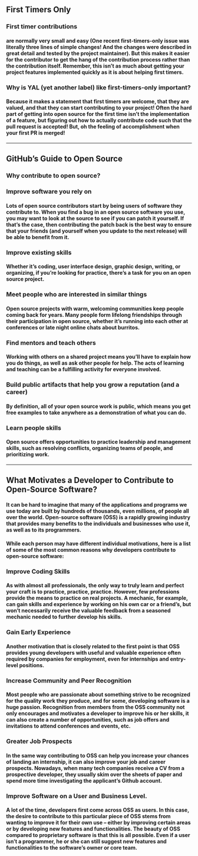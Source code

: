 ## First Timers Only
 
### First timer contributions  
#### are normally very small and easy (One recent first-timers-only issue was literally three lines of simple changes! And the changes were described in great detail and tested by the project maintainer). But this makes it easier for the contributor to get the hang of the contribution process rather than the contribution itself. Remember, this isn’t as much about getting your project features implemented quickly as it is about helping first timers.

### Why is YAL (yet another label) like first-timers-only important? 

#### Because it makes a statement that first timers are welcome, that they are valued, and that they can start contributing to your project! Often the hard part of getting into open source for the first time isn’t the implementation of a feature, but figuring out how to actually contribute code such that the pull request is accepted! But, oh the feeling of accomplishment when your first PR is merged!



---

## GitHub’s Guide to Open Source

### Why contribute to open source?

### Improve software you rely on

#### Lots of open source contributors start by being users of software they contribute to. When you find a bug in an open source software you use, you may want to look at the source to see if you can patch it yourself. If that’s the case, then contributing the patch back is the best way to ensure that your friends (and yourself when you update to the next release) will be able to benefit from it.

### Improve existing skills

#### Whether it’s coding, user interface design, graphic design, writing, or organizing, if you’re looking for practice, there’s a task for you on an open source project.
### Meet people who are interested in similar things

#### Open source projects with warm, welcoming communities keep people coming back for years. Many people form lifelong friendships through their participation in open source, whether it’s running into each other at conferences or late night online chats about burritos. 
### Find mentors and teach others

#### Working with others on a shared project means you’ll have to explain how you do things, as well as ask other people for help. The acts of learning and teaching can be a fulfilling activity for everyone involved.
### Build public artifacts that help you grow a reputation (and a career)

#### By definition, all of your open source work is public, which means you get free examples to take anywhere as a demonstration of what you can do.
### Learn people skills

#### Open source offers opportunities to practice leadership and management skills, such as resolving conflicts, organizing teams of people, and prioritizing work.

---

## What Motivates a Developer to Contribute to Open-Source Software?

#### It can be hard to imagine that many of the applications and programs we use today are built by hundreds of thousands, even millions, of people all over the world. Open-source software (OSS) is a rapidly growing industry that provides many benefits to the individuals and businesses who use it, as well as to its programmers.


#### While each person may have different individual motivations, here is a list of some of the most common reasons why developers contribute to open-source software:


### Improve Coding Skills

#### As with almost all professionals, the only way to truly learn and perfect your craft is to practice, practice, practice. However, few professions provide the means to practice on real projects. A mechanic, for example, can gain skills and experience by working on his own car or a friend’s, but won’t necessarily receive the valuable feedback from a seasoned mechanic needed to further develop his skills.


### Gain Early Experience

#### Another motivation that is closely related to the first point is that OSS provides young developers with useful and valuable experience often required by companies for employment, even for internships and entry-level positions. 


### Increase Community and Peer Recognition

#### Most people who are passionate about something strive to be recognized for the quality work they produce, and for some, developing software is a huge passion. Recognition from members from the OSS community not only encourages and motivates a developer to improve his or her skills, it can also create a number of opportunities, such as job offers and invitations to attend conferences and events, etc.

### Greater Job Prospects

#### In the same way contributing to OSS can help you increase your chances of landing an internship, it can also improve your job and career prospects. Nowadays, when many tech companies receive a CV from a prospective developer, they usually skim over the sheets of paper and spend more time investigating the applicant’s Github account.

### Improve Software on a User and Business Level.

#### A lot of the time, developers first come across OSS as users. In this case, the desire to contribute to this particular piece of OSS stems from wanting to improve it for their own use – either by improving certain areas or by developing new features and functionalities. The beauty of OSS compared to proprietary software is that this is all possible. Even if a user isn’t a programmer, he or she can still suggest new features and functionalities to the software’s owner or core team.

















